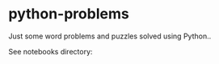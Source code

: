 # python-problems

Just some word problems and puzzles solved using Python..

See notebooks directory:
